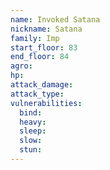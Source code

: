 ```yaml
---
name: Invoked Satana
nickname: Satana
family: Imp
start_floor: 83
end_floor: 84
agro: 
hp: 
attack_damage: 
attack_type: 
vulnerabilities:
  bind: 
  heavy: 
  sleep: 
  slow: 
  stun: 
---
```

